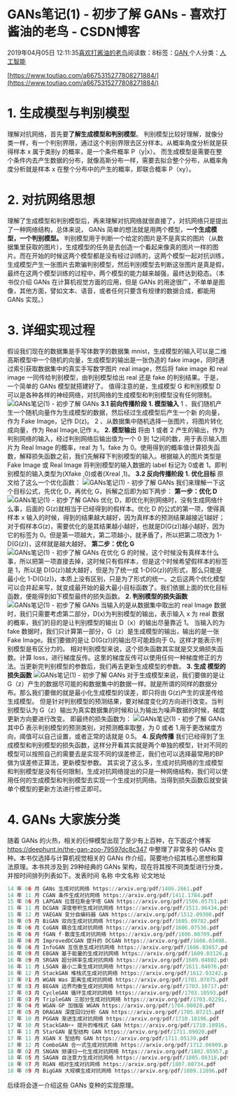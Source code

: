 
# GANs笔记(1) - 初步了解 GANs - 喜欢打酱油的老鸟 - CSDN博客


2019年04月05日 12:11:35[喜欢打酱油的老鸟](https://me.csdn.net/weixin_42137700)阅读数：8标签：[GAN																](https://so.csdn.net/so/search/s.do?q=GAN&t=blog)个人分类：[人工智能																](https://blog.csdn.net/weixin_42137700/article/category/7820233)


[https://www.toutiao.com/a6675315277808271884/](https://www.toutiao.com/a6675315277808271884/)

# 1. 生成模型与判别模型
理解对抗网络，首先要**了解生成模型和判别模型**。
判别模型比较好理解，就像分类一样，有一个判别界限，通过这个判别界限去区分样本。从概率角度分析就是获得样本 x 属于类别y 的概率，是一个条件概率 P（y|x）。
而生成模型是需要在整个条件内去产生数据的分布，就像高斯分布一样，需要去拟合整个分布，从概率角度分析就是样本 x 在整个分布中的产生的概率，即联合概率 P（xy）。
# 2. 对抗网络思想
理解了生成模型和判别模型后，再来理解对抗网络就很直接了，对抗网络只是提出了一种网络结构，总体来说， GANs 简单的想法就是用两个模型，**一个生成模型，一个判别模型。**
判别模型用于判断一个给定的图片是不是真实的图片（从数据集里获取的图片），生成模型的任务是去创造一个看起来像真的图片一样的图片。而在开始的时候这两个模型都是没有经过训练的，这两个模型一起对抗训练，生成模型产生一张图片去欺骗判别模型，然后判别模型去判断这张图片是真是假，最终在这两个模型训练的过程中，两个模型的能力越来越强，最终达到稳态。（本书仅介绍 GANs 在计算机视觉方面的应用，但是 GANs 的用途很广，不单单是图像，其他方面，譬如文本、语音，或者任何只要含有规律的数据合成，都能用 GANs 实现。）
# 3. 详细实现过程
假设我们现在的数据集是手写体数字的数据集 mnist，生成模型的输入可以是二维高斯模型中一个随机的向量，生成模型的输出是一张伪造的 fake image，同时通过索引获取数据集中的真实手写数字图片 real image，然后将 fake image 和 real image 一同传给判别模型，由判别模型给出 real 还是 fake 的判别结果。于是，一个简单的 GANs 模型就搭建好了。
值得注意的是，生成模型 G 和判别模型 D 可以是各种各样的神经网络，对抗网络的生成模型和判别模型没有任何限制。
![GANs笔记(1) -  初步了解 GANs](http://p3.pstatp.com/large/pgc-image/b2e19777a2454e3883ec9a389a8524db)
**3.1 前向传播阶段**
**1. 模型输入**
1 、我们随机产生一个随机向量作为生成模型的数据，然后经过生成模型后产生一个新
的向量，作为 Fake Image，记作 D(z)。
2 、从数据集中随机选择一张图片，将图片转化成向量，作为 Real Image,记作 x。
**2. 模型输出**
将由 1 或者 2 产生的输出，作为判别网络的输入，经过判别网络后输出值为一个 0 到 1之间的数，用于表示输入图片为 Real Image 的概率，real 为 1，fake 为 0。使用得到的概率值计算损失函数，解释损失函数之前，我们先解释下判别模型的输入。根据输入的图片类型是 Fake Image 或 Real Image 将判别模型的输入数据的 label 标记为 0或者 1。即判别模型的输入类型为(Xfake ,0)或者(Xreal ,1)。
**3.2 反向传播阶段**
**1. 优化目标**
原文给了这么一个优化函数：
![GANs笔记(1) -  初步了解 GANs](http://p3.pstatp.com/large/pgc-image/b9187beb82c848a88930d302ddc4cbd5)
我们来理解一下这个目标公式，先优化 D，再优化 G，拆解之后即为如下两步：
**第一步：优化 D**
![GANs笔记(1) -  初步了解 GANs](http://p3.pstatp.com/large/pgc-image/1bacce7da43041a9b732977b33754a33)
优化 D，即优化判别网络时，没有生成网络什么事，后面的 G(z)就相当于已经得到的假样本。优化 D 的公式的第一项，使得真样本 x 输入的时候，得到的结果越大越好，因为真样本的预测结果越接近1越好；对于假样本G(z)，需要优化的是其结果越小越好，也就是D(G(z))越小越好，因为它的标签为 0。但是第一项越大，第二项越小，就矛盾了，所以把第二项改为 1-D(G(z))，这样就是越大越好。
**第二步：优化 G**
![GANs笔记(1) -  初步了解 GANs](http://p3.pstatp.com/large/pgc-image/a5a296cc9f314eb2ba8f087e412e9962)
在优化 G 的时候，这个时候没有真样本什么事，所以把第一项直接去掉，这时候只有假样本，但是这个时候希望假样本的标签是 1，所以是 D(G(z))越大越好，但是为了统一成 1-D(G(z))的形式，那么只能是最小化 1-D(G(z))，本质上没有区别，只是为了形式的统一。之后这两个优化模型可以合并起来写，就变成最开始的最大最小目标函数了。我们依据上面的优化目标函数，便能得到如下模型最终的损失函数。
**2. 判别模型的损失函数**
![GANs笔记(1) -  初步了解 GANs](http://p1.pstatp.com/large/pgc-image/a10b87e94412460c8fbf0336f710c17b)
当输入的是从数据集中取出的 real Image 数据时，我们只需要考虑第二部分，D(x)为判别模型的输出，表示输入 x 为 real 数据的概率，我们的目的是让判别模型的输出 D（x）的输出尽量靠近 1。
当输入的为 fake 数据时，我们只计算第一部分，G（z）是生成模型的输出，输出的是一张 Fake Image。我们要做的是让 D(G(z))的输出尽可能趋向于 0。这样才能表示判别模型是有区分力的。
相对判别模型来说，这个损失函数其实就是交叉熵损失函数。计算 loss，进行梯度反传。这里的梯度反传可以使用任何一种梯度修正的方法。当更新完判别模型的参数后，我们再去更新生成模型的参数。
**3. 生成 模型的损失函数**
![GANs笔记(1) -  初步了解 GANs](http://p3.pstatp.com/large/pgc-image/f0e53a45766f432291eb4fce2ebaa6d0)
对于生成模型来说，我们要做的是让 G（z）产生的数据尽可能的和数据集中的数据一样。就是所谓的同样的数据分布。那么我们要做的就是最小化生成模型的误差，即只将由 G(z)产生的误差传给生成模型。
但是针对判别模型的预测结果，要对梯度变化的方向进行改变。当判别模型认为 G（z）输出为真实数据集的时候和认为输出为噪声数据的时候，梯度更新方向要进行改变。
即最终的损失函数为：
![GANs笔记(1) -  初步了解 GANs](http://p3.pstatp.com/large/pgc-image/d0902a53393a4366a8176dcd04a74757)
其中D̅ 表示判别模型的预测类别，对预测概率取整，为 0 或者 1.用于更改梯度方向，阈值可以自己设置，或者正常的话就是 0.5。
**4. 反向传播**
我们已经得到了生成模型和判别模型的损失函数，这样分开看其实就是两个单独的模型，针对不同的模型可以按照自己的需要去是实现不同的误差修正，我们也可以选择最常用的BP 做为误差修正算法，更新模型参数。
其实说了这么多，生成对抗网络的生成模型和判别模型是没有任何限制，生成对抗网络提出的只是一种网络结构，我们可以使用任何的生成模型和判别模型去实现一个生成对抗网络。当得到损失函数后就安装单个模型的更新方法进行修正即可。
# 4. GANs 大家族分类
随着 GANs 的火热，相关的衍伸模型出现了至少有上百种，在下面这个博客
https://deephunt.in/the-gan-zoo-79597dc8c347
中整理了非常多的 GANs 变种。本书仅选择与计算机视觉相关的 GANs 作介绍，简要地介绍其核心思想和算法原理。本书共涉及到 29种经典的 GANs 架构，现在将其按不同类型进行分类，并按时间排列列表如下。发表时间 名称 中文名称 论文地址
```python
14 年 06 月 GANs 生成对抗网络 https://arxiv.org/pdf/1406.2661.pdf
14 年 11 月 CGAN 条件生成对抗网络 https://arxiv.org/pdf/1411.1784.pdf
15 年 06 月 LAPGAN 拉普拉斯金字塔 GAN https://arxiv.org/pdf/1506.05751.pdf
15 年 11 月 DCGAN 深度卷积生成对抗网络 https://arxiv.org/pdf/1511.06434.pdf
15 年 12 月 VAEGAN 变分自编码器 GAN https://arxiv.org/pdf/1512.09300.pdf
16 年 05 月 BiGAN 双向生成对抗网络 https://arxiv.org/pdf/1605.09782.pdf
16 年 06 月 CoGAN 耦合生成对抗网络 https://arxiv.org/pdf/1606.07536.pdf
16 年 06 月 fGAN f-散度生成对抗网络 https://arxiv.org/pdf/1606.00709.pdf
16 年 06 月 ImprovedDCGAN 提升的 DCGAN https://arxiv.org/pdf/1606.03498.pdf
16 年 06 月 InfoGAN 互信息生成对抗网络 https://arxiv.org/pdf/1606.03657.pdf
16 年 09 月 EBGAN 基于能量的生成对抗网络 https://arxiv.org/pdf/1609.03126.pdf
16 年 09 月 SRGAN 超分辨率生成对抗网络 https://arxiv.org/pdf/1609.04802.pdf
16 年 11 月 LSGAN 最小二乘生成对抗网络 https://arxiv.org/pdf/1611.04076.pdf
16 年 12 月 StackGAN 堆栈式生成对抗网络 https://arxiv.org/pdf/1612.03242.pdf
17 年 01 月 WGAN Was 距离生成对抗网络 https://arxiv.org/pdf/1701.07875.pdf
17 年 03 月 BEGAN 边界均衡生成对抗网络 https://arxiv.org/pdf/1703.10717.pdf
17 年 03 月 CycleGAN 循环生成对抗网络 https://arxiv.org/pdf/1703.10593.pdf
17 年 03 月 TripleGAN 三部分生成对抗网络 https://arxiv.org/pdf/1703.02291.pdf
17 年 04 月 WGAN-GP 加强版 WGAN https://arxiv.org/pdf/1704.00028.pdf
17 年 05 月 DRAGAN 深度回归分析 GAN https://arxiv.org/pdf/1705.07215.pdf
17 年 10 月 PGGAN 渐进生成对抗网络 https://arxiv.org/pdf/1710.10196.pdf
17 年 10 月 StackGAN++ 提升的堆栈式 GAN https://arxiv.org/pdf/1710.10916.pdf
17 年 11 月 StarGAN 星型结构 GAN https://arxiv.org/pdf/1711.09020.pdf
17 年 11 月 XGAN X 型结构 GAN https://arxiv.org/pdf/1711.05139.pdf
17 年 12 月 ComboGAN 合一式生成对抗网络 https://arxiv.org/pdf/1712.06909.pdf
18 年 02 月 SNGAN 频谱归一化生成对抗网络 https://arxiv.org/pdf/1802.05957.pdf
18 年 05 月 SAGAN 自注意力生成对抗网络 https://arxiv.org/pdf/1805.08318.pdf
18 年 07 月 RGAN 相对生成对抗网络 https://arxiv.org/pdf/1807.00734.pdf
18 年 09 月 BigGAN 大规模生成对抗网络 https://arxiv.org/pdf/1809.11096.pdf
```
后续将会逐一介绍这些 GANs 变种的实现原理。

